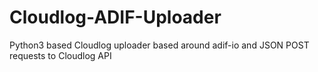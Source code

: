 # Cloudlog-ADIF-Uploader
Python3 based Cloudlog uploader based around adif-io and JSON POST requests to Cloudlog API
